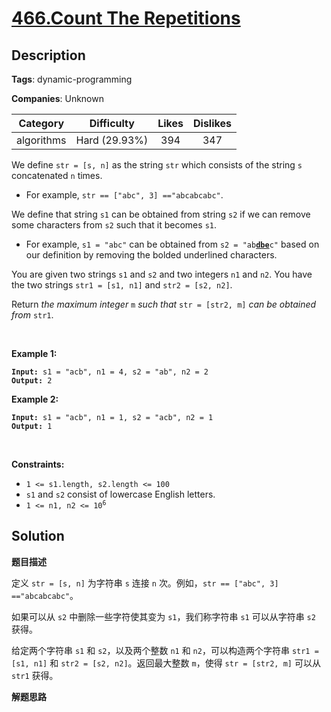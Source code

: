 # [466.Count The Repetitions](https://leetcode.com/problems/count-the-repetitions/description/)

## Description

**Tags**: dynamic-programming

**Companies**: Unknown

|  Category  |  Difficulty   | Likes | Dislikes |
| :--------: | :-----------: | :---: | :------: |
| algorithms | Hard (29.93%) |  394  |   347    |

<p>We define <code>str = [s, n]</code> as the string <code>str</code> which consists of the string <code>s</code> concatenated <code>n</code> times.</p>
<ul>
  <li>For example, <code>str == [&quot;abc&quot;, 3] ==&quot;abcabcabc&quot;</code>.</li>
</ul>
<p>We define that string <code>s1</code> can be obtained from string <code>s2</code> if we can remove some characters from <code>s2</code> such that it becomes <code>s1</code>.</p>
<ul>
  <li>For example, <code>s1 = &quot;abc&quot;</code> can be obtained from <code>s2 = &quot;ab<strong><u>dbe</u></strong>c&quot;</code> based on our definition by removing the bolded underlined characters.</li>
</ul>
<p>You are given two strings <code>s1</code> and <code>s2</code> and two integers <code>n1</code> and <code>n2</code>. You have the two strings <code>str1 = [s1, n1]</code> and <code>str2 = [s2, n2]</code>.</p>
<p>Return <em>the maximum integer </em><code>m</code><em> such that </em><code>str = [str2, m]</code><em> can be obtained from </em><code>str1</code>.</p>
<p>&nbsp;</p>
<p><strong class="example">Example 1:</strong></p>
<pre><code><strong>Input:</strong> s1 = "acb", n1 = 4, s2 = "ab", n2 = 2
<strong>Output:</strong> 2</code></pre><p><strong class="example">Example 2:</strong></p>
<pre><code><strong>Input:</strong> s1 = "acb", n1 = 1, s2 = "acb", n2 = 1
<strong>Output:</strong> 1</code></pre>
<p>&nbsp;</p>
<p><strong>Constraints:</strong></p>
<ul>
  <li><code>1 &lt;= s1.length, s2.length &lt;= 100</code></li>
  <li><code>s1</code> and <code>s2</code> consist of lowercase English letters.</li>
  <li><code>1 &lt;= n1, n2 &lt;= 10<sup>6</sup></code></li>
</ul>

## Solution

**题目描述**

定义 `str = [s, n]` 为字符串 `s` 连接 `n` 次。例如，`str == ["abc", 3] =="abcabcabc"`。

如果可以从 `s2` 中删除一些字符使其变为 `s1`，我们称字符串 `s1` 可以从字符串 `s2` 获得。

给定两个字符串 `s1` 和 `s2`，以及两个整数 `n1` 和 `n2`，可以构造两个字符串 `str1 = [s1, n1]` 和 `str2 = [s2, n2]`。返回最大整数 `m`，使得 `str = [str2, m]` 可以从 `str1` 获得。

**解题思路**
